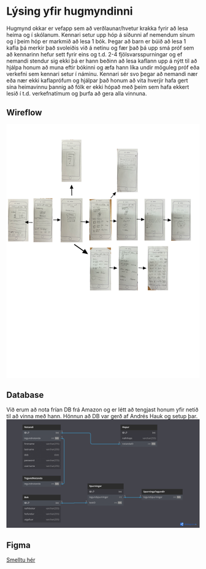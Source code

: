 # Lýsing yfir hugmyndinni
Hugmynd okkar er vefapp sem að verðlaunar/hvetur krakka fyrir að lesa heima og í skólanum.
Kennari setur upp hóp á síðunni af nemendum sínum og í þeim hóp er markmið að lesa 1 bók.
Þegar að barn er búið að lesa 1 kafla þá merkir það svoleiðis við á netinu og fær það þá upp smá próf sem að kennarinn hefur sett fyrir eins og t.d. 2-4 fjölsvarsspurningar og ef nemandi stendur sig ekki þá er hann beðinn að lesa kaflann upp á nýtt til að hjálpa honum að muna eftir bókinni og æfa hann líka undir möguleg próf eða verkefni sem kennari setur í náminu. Kennari sér svo þegar að nemandi nær eða nær ekki kaflaprófum og hjálpar það honum að vita hverjir hafa gert sína heimavinnu þannig að fólk er ekki hópað með þeim sem hafa ekkert lesið í t.d. verkefnatímum og þurfa að gera alla vinnuna. 

## Wireflow
![mynd af wireflow](https://github.com/LeikuradLesa/vefApp/blob/main/Wireflow.png)

## Database
Við erum að nota frían DB frá Amazon og er létt að tengjast honum yfir netið til að vinna með hann. Hönnun að DB var gerð af Andrés Hauk og setup þar.
![mynd af DB hönnun](https://github.com/LeikuradLesa/vefApp/blob/main/DBSchema-2.png)

## Figma
<a href="https://www.figma.com/file/0JwZDx5KyvpPMukh5UmuIK/Leikur-a%C3%B0-lesa?type=design&node-id=0%3A1&mode=design&t=nVqTcb2IbomrrbrY-1">Smelltu hér</a>
